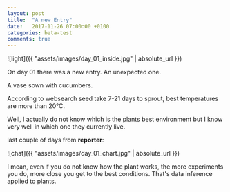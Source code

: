 ```yaml
---
layout: post
title:  "A new Entry"
date:   2017-11-26 07:00:00 +0100
categories: beta-test
comments: true
---
```


![light]({{ "assets/images/day_01_inside.jpg" | absolute_url }})

On day 01 there was a new entry. An unexpected one.

A vase sown with cucumbers.

According to websearch seed take 7-21 days to sprout, best temperatures are more than 20°C.

Well, I actually do not know which is the plants best environment but I know very well in which one they currently live.

last couple of days from **reporter**:

![chat]({{ "assets/images/day_01_chart.jpg" | absolute_url }})

I mean, even if you do not know how the plant works, the more experiments you do, more close you get to the best conditions. That's data inference applied to plants.

 

